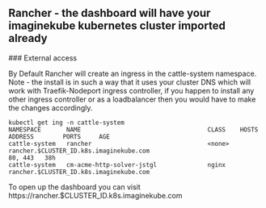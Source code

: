 ## Rancher - the dashboard will have your imaginekube kubernetes cluster imported already

### External access

By Default Rancher will create an ingress in the cattle-system namespace.
Note - the install is in such a way that it uses your cluster DNS which will work with Traefik-Nodeport ingress controller, if you happen to install any other ingress controller or as a loadbalancer then you would have to make the changes accordingly. 


```
kubectl get ing -n cattle-system
NAMESPACE       NAME                                   CLASS    HOSTS                                                    ADDRESS        PORTS     AGE
cattle-system   rancher                                <none>   rancher.$CLUSTER_ID.k8s.imaginekube.com                                             80, 443   38h
cattle-system   cm-acme-http-solver-jstgl              nginx    rancher.$CLUSTER_ID.k8s.imaginekube.com                            
```
To open up the dashboard you can visit https://rancher.$CLUSTER_ID.k8s.imaginekube.com
